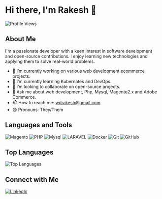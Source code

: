 # Hi there, I'm Rakesh 👋
![Profile Views](https://komarev.com/ghpvc/?username=wdrakesh&color=blue)

## About Me
I'm a passionate developer with a keen interest in software development and open-source contributions. I enjoy learning new technologies and applying them to solve real-world problems.

- 🔭 I’m currently working on various web development ecommerce projects.
- 🌱 I’m currently learning Kubernates and DevOps.
- 👯 I’m looking to collaborate on open-source projects.
- 💬 Ask me about web development, Php, Mysql, Magento2.x and Adobe Commerce.
- 📫 How to reach me: [wdrakesh@gmail.com](mailto:wdrakesh@gmail.com)
- 😄 Pronouns: They/Them

## Languages and Tools
![Magento](https://img.shields.io/badge/-Magento-333333?style=flat&logo=magento)
![PHP](https://img.shields.io/badge/-PHP-333333?style=flat&logo=php)
![Mysql](https://img.shields.io/badge/-mysql-333333?style=flat&logo=mysql)
![LARAVEL](https://img.shields.io/badge/-LARAVEL-333333?style=flat&logo=laravel)
![Docker](https://img.shields.io/badge/-Docker-333333?style=flat&logo=docker)
![Git](https://img.shields.io/badge/-Git-333333?style=flat&logo=git)
![GitHub](https://img.shields.io/badge/-GitHub-333333?style=flat&logo=github)

## Top Languages
![Top Languages](https://github-readme-stats.vercel.app/api/top-langs/?username=wdrakesh&layout=compact&theme=radical)

## Connect with Me
[![LinkedIn](https://img.shields.io/badge/-LinkedIn-blue?style=flat&logo=linkedin)]([https://www.linkedin.com/in/wdrakesh/](https://www.linkedin.com/in/rakesh-gupta-67367b46/))
